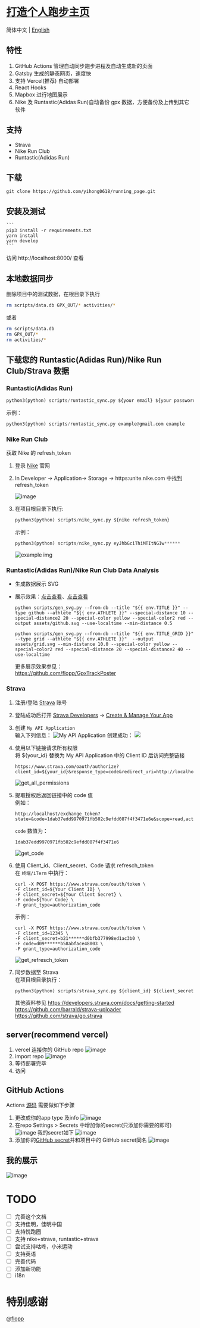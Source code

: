 # [打造个人跑步主页](https://yihong.run/running) 
简体中文 | [English](https://github.com/yihong0618/running_page/blob/master/README-EN.md)

## 特性

1. GitHub Actions 管理自动同步跑步进程及自动生成新的页面
2. Gatsby 生成的静态网页，速度快
3. 支持 Vercel(推荐) 自动部署
4. React Hooks
5. Mapbox 进行地图展示
6. Nike 及 Runtastic(Adidas Run)自动备份 gpx 数据，方便备份及上传到其它软件

## 支持
- Strava
- Nike Run Club
- Runtastic(Adidas Run)

## 下载
```
git clone https://github.com/yihong0618/running_page.git
```

## 安装及测试
    ```
    pip3 install -r requirements.txt
    yarn install
    yarn develop
    ```
访问 http://localhost:8000/ 查看


## 本地数据同步
删除项目中的测试数据，在根目录下执行
```bash
rm scripts/data.db GPX_OUT/* activities/*
```
或者
```bash
rm scripts/data.db
rm GPX_OUT/*
rm activities/*
```
## 下载您的 Runtastic(Adidas Run)/Nike Run Club/Strava 数据
### Runtastic(Adidas Run)

```python
python3(python) scripts/runtastic_sync.py ${your email} ${your password}
```
示例：
```python
python3(python) scripts/runtastic_sync.py example@gmail.com example
```
### Nike Run Club

获取 Nike 的 refresh_token
1. 登录 [Nike](https://www.nike.com) 官网
2. In Developer -> Application-> Storage -> https:unite.nike.com 中找到 refresh_token

    ![image](https://user-images.githubusercontent.com/15976103/94448123-23812b00-01dd-11eb-8143-4b0839c31d90.png)
3. 在项目根目录下执行:

    ```python
    python3(python) scripts/nike_sync.py ${nike refresh_token}
    ```
    示例：
    ```python
    python3(python) scripts/nike_sync.py eyJhbGciThiMTItNGIw******
    ```
    ![example img](https://raw.githubusercontent.com/shaonianche/gallery/master/running_page/nike_sync_%20example.png)

### Runtastic(Adidas Run)/Nike Run Club Data Analysis

- 生成数据展示 SVG
- 展示效果：[点击查看](https://raw.githubusercontent.com/yihong0618/running_page/master/assets/github.svg)、[点击查看](https://raw.githubusercontent.com/yihong0618/running_page/28fa801e4e30f30af5ae3dc906bf085daa137936/assets/grid.svg)

    ```
    python scripts/gen_svg.py --from-db --title "${{ env.TITLE }}" --type github --athlete "${{ env.ATHLETE }}" --special-distance 10 --special-distance2 20 --special-color yellow --special-color2 red --output assets/github.svg --use-localtime --min-distance 0.5
    ```

    ```
    python scripts/gen_svg.py --from-db --title "${{ env.TITLE_GRID }}" --type grid --athlete "${{ env.ATHLETE }}"  --output assets/grid.svg --min-distance 10.0 --special-color yellow --special-color2 red --special-distance 20 --special-distance2 40 --use-localtime
    ```
    更多展示效果参见：   
    https://github.com/flopp/GpxTrackPoster

### Strava

1. 注册/登陆 [Strava](https://www.strava.com/) 账号
2. 登陆成功后打开 [Strava Developers](http://developers.strava.com) -> [Create & Manage Your App](https://strava.com/settings/api)

3. 创建 `My API Application`   
    输入下列信息：
    ![My API Application](https://raw.githubusercontent.com/shaonianche/gallery/master/running_page/strava_settings_api.png)
    创建成功：
    ![](https://raw.githubusercontent.com/shaonianche/gallery/master/running_page/created_successfully_1.png)
4. 使用以下链接请求所有权限   
将 ${your_id} 替换为 My API Application 中的 Client ID 后访问完整链接
    ```
    https://www.strava.com/oauth/authorize?client_id=${your_id}&response_type=code&redirect_uri=http://localhost/exchange_token&approval_prompt=force&scope=read_all,profile:read_all,activity:read_all,profile:write,activity:write
    ```
    ![get_all_permissions](https://raw.githubusercontent.com/shaonianche/gallery/master/running_page/get_all_permissions.png)
5. 提取授权后返回链接中的 code 值   
    例如：
    ```
    http://localhost/exchange_token?state=&code=1dab37edd9970971fb502c9efdd087f4f3471e6e&scope=read,activity:write,activity:read_all,profile:write,profile:read_all,read_all
    ```
    `code` 数值为：
    ```
    1dab37edd9970971fb502c9efdd087f4f3471e6
    ```
    ![get_code](https://raw.githubusercontent.com/shaonianche/gallery/master/running_page/get_code.png)
6. 使用 Client_id、Client_secret、Code 请求 refresch_token   
    在 `终端/iTerm` 中执行：
    ```
    curl -X POST https://www.strava.com/oauth/token \
    -F client_id=${Your Client ID} \
    -F client_secret=${Your Client Secret} \
    -F code=${Your Code} \
    -F grant_type=authorization_code
    ```
    示例：
    ```
    curl -X POST https://www.strava.com/oauth/token \
    -F client_id=12345 \
    -F client_secret=b21******d0bfb377998ed1ac3b0 \
    -F code=d09******b58abface48003 \
    -F grant_type=authorization_code
    ```
    ![get_refresch_token](https://raw.githubusercontent.com/shaonianche/gallery/master/running_page/get_refresch_token.png)

7. 同步数据至 Strava   
在项目根目录执行：
    ```python
    python3(python) scripts/strava_sync.py ${client_id} ${client_secret} ${refresch_token}
    ```
    其他资料参见
    https://developers.strava.com/docs/getting-started   
    https://github.com/barrald/strava-uploader   
    https://github.com/strava/go.strava   

## server(recommend vercel)
1. vercel 连接你的 GitHub repo
    ![image](https://user-images.githubusercontent.com/15976103/94452465-2599b880-01e2-11eb-9538-582f0f46c421.png)
2. import repo
    ![image](https://user-images.githubusercontent.com/15976103/94452556-3f3b0000-01e2-11eb-97a2-3789c2d60766.png)
2. 等待部署完毕
3. 访问

## GitHub Actions 
Actions [源码](https://github.com/yihong0618/running_page/blob/master/.github/workflows/run_data_sync.yml)
需要做如下步骤
1. 更改成你的app type 及info
    ![image](https://user-images.githubusercontent.com/15976103/94450124-73f98800-01df-11eb-9b3c-ac1a6224f46f.png)
2. 在repo Settings > Secrets 中增加你的secret(只添加你需要的即可)
    ![image](https://user-images.githubusercontent.com/15976103/94450295-aacf9e00-01df-11eb-80b7-a92b9cd1461e.png)
我的secret如下
    ![image](https://user-images.githubusercontent.com/15976103/94451037-8922e680-01e0-11eb-9bb9-729f0eadcdb7.png)
3. 添加你的[GitHub secret](https://github.com/settings/tokens)并和项目中的 GitHub secret同名
    ![image](https://user-images.githubusercontent.com/15976103/94450721-2f222100-01e0-11eb-94a7-ef1f06fc0a59.png)

## 我的展示
![image](https://user-images.githubusercontent.com/15976103/87566339-775b9800-c6f5-11ea-803f-6c2f69801ee4.png)

# TODO

- [ ] 完善这个文档
- [ ] 支持佳明，佳明中国
- [ ] 支持悦跑圈
- [ ] 支持 nike+strava, runtastic+strava
- [ ] 尝试支持咕咚，小米运动
- [ ] 支持英语
- [ ] 完善代码
- [ ] 添加新功能
- [ ] i18n

# 特别感谢

@[flopp](https://github.com/flopp)
